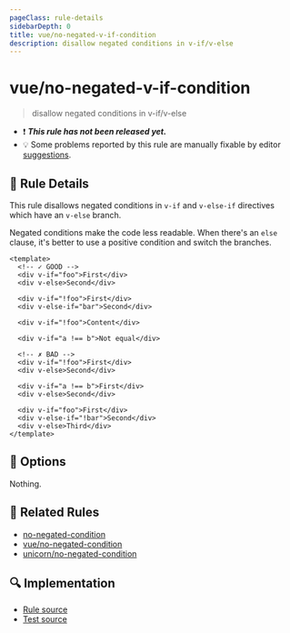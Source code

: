 ```yaml
---
pageClass: rule-details
sidebarDepth: 0
title: vue/no-negated-v-if-condition
description: disallow negated conditions in v-if/v-else
---
```


# vue/no-negated-v-if-condition

> disallow negated conditions in v-if/v-else

- :exclamation: <badge text="This rule has not been released yet." vertical="middle" type="error"> _**This rule has not been released yet.**_ </badge>
- :bulb: Some problems reported by this rule are manually fixable by editor [suggestions](https://eslint.org/docs/developer-guide/working-with-rules#providing-suggestions).

## :book: Rule Details

This rule disallows negated conditions in `v-if` and `v-else-if` directives which have an `v-else` branch.

Negated conditions make the code less readable. When there's an `else` clause, it's better to use a positive condition and switch the branches.

<eslint-code-block :rules="{'vue/no-negated-v-if-condition': ['error']}">

```vue
<template>
  <!-- ✓ GOOD -->
  <div v-if="foo">First</div>
  <div v-else>Second</div>

  <div v-if="!foo">First</div>
  <div v-else-if="bar">Second</div>

  <div v-if="!foo">Content</div>

  <div v-if="a !== b">Not equal</div>

  <!-- ✗ BAD -->
  <div v-if="!foo">First</div>
  <div v-else>Second</div>

  <div v-if="a !== b">First</div>
  <div v-else>Second</div>

  <div v-if="foo">First</div>
  <div v-else-if="!bar">Second</div>
  <div v-else>Third</div>
</template>
```

</eslint-code-block>

## :wrench: Options

Nothing.

## :couple: Related Rules

- [no-negated-condition](https://eslint.org/docs/latest/rules/no-negated-condition)
- [vue/no-negated-condition](https://eslint.vuejs.org/rules/no-negated-condition.html)
- [unicorn/no-negated-condition](https://github.com/sindresorhus/eslint-plugin-unicorn/blob/main/docs/rules/no-negated-condition.md)

## :mag: Implementation

- [Rule source](https://github.com/vuejs/eslint-plugin-vue/blob/master/lib/rules/no-negated-v-if-condition.js)
- [Test source](https://github.com/vuejs/eslint-plugin-vue/blob/master/tests/lib/rules/no-negated-v-if-condition.js)
